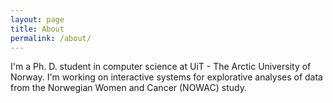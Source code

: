```yaml
---
layout: page
title: About
permalink: /about/
---
```


I'm a Ph. D. student in computer science at UiT - The Arctic University of
Norway. I'm working on interactive systems for explorative analyses of data from
the Norwegian Women and Cancer (NOWAC) study.

